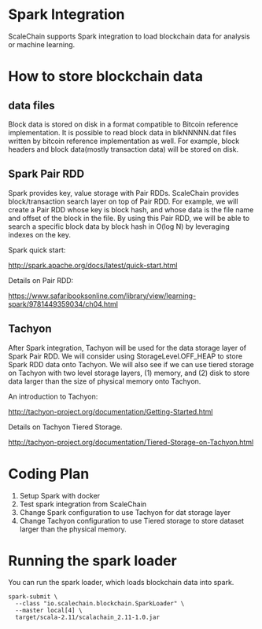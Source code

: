 # Spark Integration
ScaleChain supports Spark integration to load blockchain data for analysis or machine learning. 

# How to store blockchain data
## data files
Block data is stored on disk in a format compatible to Bitcoin reference implementation.
It is possible to read block data in blkNNNNN.dat files written by bitcoin reference implementation as well.
For example, block headers and block data(mostly transaction data) will be stored on disk.

## Spark Pair RDD
Spark provides key, value storage with Pair RDDs. 
ScaleChain provides block/transaction search layer on top of Pair RDD.
For example, we will create a Pair RDD whose key is block hash, and whose data is the file name and offset of the block in the file.
By using this Pair RDD, we will be able to search a specific block data by block hash in O(log N) by leveraging indexes on the key.

Spark quick start:

http://spark.apache.org/docs/latest/quick-start.html

Details on Pair RDD:

https://www.safaribooksonline.com/library/view/learning-spark/9781449359034/ch04.html

## Tachyon
After Spark integration, Tachyon will be used for the data storage layer of Spark Pair RDD.
We will consider using StorageLevel.OFF_HEAP to store Spark RDD data onto Tachyon.
We will also see if we can use tiered storage on Tachyon with two level storage layers, 
(1) memory, and (2) disk to store data larger than the size of physical memory onto Tachyon.

An introduction to Tachyon:
 
http://tachyon-project.org/documentation/Getting-Started.html

Details on Tachyon Tiered Storage.

http://tachyon-project.org/documentation/Tiered-Storage-on-Tachyon.html


# Coding Plan 
1. Setup Spark with docker
2. Test spark integration from ScaleChain
3. Change Spark configuration to use Tachyon for dat storage layer
4. Change Tachyon configuration to use Tiered storage to store dataset larger than the physical memory.

# Running the spark loader
You can run the spark loader, which loads blockchain data into spark.
```
spark-submit \
  --class "io.scalechain.blockchain.SparkLoader" \
  --master local[4] \
  target/scala-2.11/scalachain_2.11-1.0.jar
```